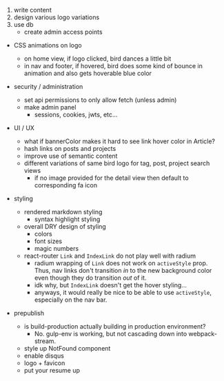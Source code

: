 1. write content
1. design various logo variations
1. use db
    - create admin access points


- CSS animations on logo
    - on home view, if logo clicked, bird dances a little bit
    - in nav and footer, if hovered, bird does some kind of bounce in animation and also gets hoverable blue color

- security / administration
    - set api permissions to only allow fetch (unless admin)
    - make admin panel
        - sessions, cookies, jwts, etc...

- UI / UX
    - what if bannerColor makes it hard to see link hover color in Article?
    - hash links on posts and projects
    - improve use of semantic content
    - different variations of same bird logo for tag, post, project search views
        - if no image provided for the detail view then default to corresponding fa icon

- styling
    - rendered markdown styling
        - syntax highlight styling
    - overall DRY design of styling
        - colors
        - font sizes
        - magic numbers
    - react-router `Link` and `IndexLink` do not play well with radium
        - radium wrapping of `Link` does not work on `activeStyle` prop.  Thus, nav links don't transition *in* to the new background color even though they do transition *out* of it.
        - idk why, but `IndexLink` doesn't get the hover styling...
        - anyways, it would really be nice to be able to use `activeStyle`, especially on the nav bar.

- prepublish
    - is build-production actually building in production environment?
        - No. gulp-env is working, but not cascading down into webpack-stream.
    - style up NotFound component
    - enable disqus
    - logo + favicon
    - put your resume up
